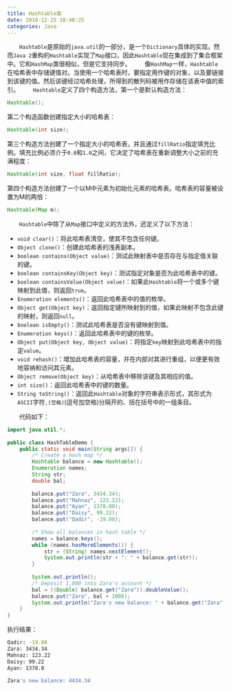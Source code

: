 ```yaml
---
title: Hashtable类
date: 2018-12-25 18:48:25
categories: Java
---
```

&emsp;&emsp;`Hashtable`是原始的`java.util`的一部分，是一个`Dictionary`具体的实现。然而`Java 2`重构的`Hashtable`实现了`Map`接口，因此`Hashtable`现在集成到了集合框架中。它和`HashMap`类很相似，但是它支持同步。
&emsp;&emsp;像`HashMap`一样，`Hashtable`在哈希表中存储键值对。当使用一个哈希表时，要指定用作键的对象，以及要链接到该键的值。然后该键经过哈希处理，所得到的散列码被用作存储在该表中值的索引。
&emsp;&emsp;`Hashtable`定义了四个构造方法，第一个是默认构造方法：

``` java
Hashtable();
```

第二个构造函数创建指定大小的哈希表：

``` java
Hashtable(int size);
```

第三个构造方法创建了一个指定大小的哈希表，并且通过`fillRatio`指定填充比例。填充比例必须介于`0.0`和`1.0`之间，它决定了哈希表在重新调整大小之前的充满程度：

``` java
Hashtable(int size, float fillRatio);
```

第四个构造方法创建了一个以M中元素为初始化元素的哈希表。哈希表的容量被设置为M的两倍：

``` java
Hashtable(Map m);
```

&emsp;&emsp;`Hashtable`中除了从`Map`接口中定义的方法外，还定义了以下方法：

- `void clear()`：将此哈希表清空，使其不包含任何键。
- `Object clone()`：创建此哈希表的浅表副本。
- `boolean contains(Object value)`：测试此映射表中是否存在与指定值关联的键。
- `boolean containsKey(Object key)`：测试指定对象是否为此哈希表中的键。
- `boolean containsValue(Object value)`：如果此`Hashtable`将一个或多个键映射到此值，则返回`true`。
- `Enumeration elements()`：返回此哈希表中的值的枚举。
- `Object get(Object key)`：返回指定键所映射到的值，如果此映射不包含此键的映射，则返回`null`。
- `boolean isEmpty()`：测试此哈希表是否没有键映射到值。
- `Enumeration keys()`：返回此哈希表中的键的枚举。
- `Object put(Object key, Object value)`：将指定`key`映射到此哈希表中的指定`value`。
- `void rehash()`：增加此哈希表的容量，并在内部对其进行重组，以便更有效地容纳和访问其元素。
- `Object remove(Object key)`：从哈希表中移除该键及其相应的值。
- `int size()`：返回此哈希表中的键的数量。
- `String toString()`：返回此`Hashtable`对象的字符串表示形式，其形式为`ASCII`字符`,(空格)`(逗号加空格)分隔开的、括在括号中的一组条目。

&emsp;&emsp;代码如下：

``` java
import java.util.*;
​
public class HashTableDemo {
    public static void main(String args[]) {
        /* Create a hash map */
        Hashtable balance = new Hashtable();
        Enumeration names;
        String str;
        double bal;
​
        balance.put("Zara", 3434.34);
        balance.put("Mahnaz", 123.22);
        balance.put("Ayan", 1378.00);
        balance.put("Daisy", 99.22);
        balance.put("Qadir", -19.08);
​
        /* Show all balances in hash table */
        names = balance.keys();
        while (names.hasMoreElements()) {
            str = (String) names.nextElement();
            System.out.println(str + ": " + balance.get(str));
        }
​
        System.out.println();
        /* Deposit 1,000 into Zara's account */
        bal = ((Double) balance.get("Zara")).doubleValue();
        balance.put("Zara", bal + 1000);
        System.out.println("Zara's new balance: " + balance.get("Zara"));
    }
}
```

执行结果：

``` bash
Qadir: -19.08
Zara: 3434.34
Mahnaz: 123.22
Daisy: 99.22
Ayan: 1378.0
​
Zara's new balance: 4434.34
```